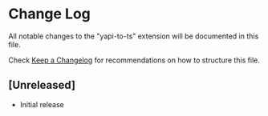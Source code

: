 # Change Log

All notable changes to the "yapi-to-ts" extension will be documented in this file.

Check [Keep a Changelog](http://keepachangelog.com/) for recommendations on how to structure this file.

## [Unreleased]

- Initial release